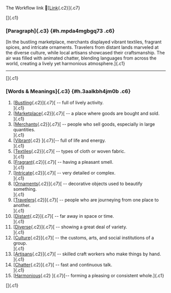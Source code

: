 The Workflow link
👏[[Link](https://www.google.com/url?q=http://www.google.com&sa=D&source=editors&ust=1757921554804488&usg=AOvVaw3r6hjgFuXQFNIVm7FgR5jm){.c2}]{.c7}

[]{.c1}

### [Paragraph]{.c3} {#h.mpda4mgbgq73 .c6}

[In the bustling marketplace, merchants displayed vibrant textiles,
fragrant spices, and intricate ornaments. Travelers from distant lands
marveled at the diverse culture, while local artisans showcased their
craftsmanship. The air was filled with animated chatter, blending
languages from across the world, creating a lively yet harmonious
atmosphere.]{.c1}

------------------------------------------------------------------------

[]{.c1}

### [Words & Meanings]{.c3} {#h.3aalkbh4jm0b .c6}

1.  [[Bustling](https://www.google.com/url?q=http://www.google.com&sa=D&source=editors&ust=1757921554805317&usg=AOvVaw2_h-xJVwrZr8AecRNBiQap){.c2}]{.c7}[ --
    full of lively activity.\
    ]{.c1}
2.  [[Marketplace](https://www.google.com/url?q=http://www.google.com&sa=D&source=editors&ust=1757921554805481&usg=AOvVaw2vgkUt2oWzxjwHIJhPrWwE){.c2}]{.c7}[ --
    a place where goods are bought and sold.\
    ]{.c1}
3.  [[Merchants](https://www.google.com/url?q=http://www.google.com&sa=D&source=editors&ust=1757921554805608&usg=AOvVaw2hdsRRyVyjjJIx5OahJeJL){.c2}]{.c7}[ --
    people who sell goods, especially in large quantities.\
    ]{.c1}
4.  [[Vibrant](https://www.google.com/url?q=http://www.google.com&sa=D&source=editors&ust=1757921554805743&usg=AOvVaw1Rx9uEHh-ijaQuOgzzZnTQ){.c2}
    ]{.c7}[-- full of life and energy.\
    ]{.c1}
5.  [[Textiles](https://www.google.com/url?q=http://www.google.com&sa=D&source=editors&ust=1757921554805856&usg=AOvVaw1uZ88Vm-nNwBQdxt4qyhEZ){.c2}]{.c7}[ --
    types of cloth or woven fabric.\
    ]{.c1}
6.  [[Fragrant](https://www.google.com/url?q=http://www.google.com&sa=D&source=editors&ust=1757921554805964&usg=AOvVaw2hy5jQM6nplNsvsdduKLiq){.c2}]{.c7}[ --
    having a pleasant smell.\
    ]{.c1}
7.  [[Intricate](https://www.google.com/url?q=http://www.google.com&sa=D&source=editors&ust=1757921554806065&usg=AOvVaw1WhAUAbivtSPrKmdefbO1P){.c2}]{.c7}[ --
    very detailed or complex.\
    ]{.c1}
8.  [[Ornaments](https://www.google.com/url?q=http://www.google.com&sa=D&source=editors&ust=1757921554806171&usg=AOvVaw1kL48hXxRzveC16XvhUPWv){.c2}]{.c7}[ --
    decorative objects used to beautify something.\
    ]{.c1}
9.  [[Travelers](https://www.google.com/url?q=http://www.google.com&sa=D&source=editors&ust=1757921554806289&usg=AOvVaw2IyfdhO2v6feHS2rTBOgrV){.c2}]{.c7}[ --
    people who are journeying from one place to another.\
    ]{.c1}
10. [[Distant](https://www.google.com/url?q=http://www.google.com&sa=D&source=editors&ust=1757921554806449&usg=AOvVaw1BlulO7XuogQ1Okgmz6idZ){.c2}]{.c7}[ --
    far away in space or time.\
    ]{.c1}
11. [[Diverse](https://www.google.com/url?q=http://www.google.com&sa=D&source=editors&ust=1757921554806561&usg=AOvVaw1Y_1laeki2mI7wFSGz55Aa){.c2}]{.c7}[ --
    showing a great deal of variety.\
    ]{.c1}
12. [[Culture](https://www.google.com/url?q=http://www.google.com&sa=D&source=editors&ust=1757921554806686&usg=AOvVaw1EMdgUWtlXYUpQN3Hn1NG-){.c2}]{.c7}[ --
    the customs, arts, and social institutions of a group.\
    ]{.c1}
13. [[Artisans](https://www.google.com/url?q=http://www.google.com&sa=D&source=editors&ust=1757921554806860&usg=AOvVaw1puzrkB4isdgSVKGCHTa_K){.c2}]{.c7}[ --
    skilled craft workers who make things by hand.\
    ]{.c1}
14. [[Chatter](https://www.google.com/url?q=http://www.google.com&sa=D&source=editors&ust=1757921554806998&usg=AOvVaw3erFCbnkRuXd8r8Xa7FgYi){.c2}]{.c7}[ --
    fast and continuous talk.\
    ]{.c1}
15. [[Harmonious](https://www.google.com/url?q=http://www.google.com&sa=D&source=editors&ust=1757921554807162&usg=AOvVaw2I2z-y5LJAFQLR9TYXWi3r){.c2}
    ]{.c7}[-- forming a pleasing or consistent whole.]{.c1}

[]{.c1}
